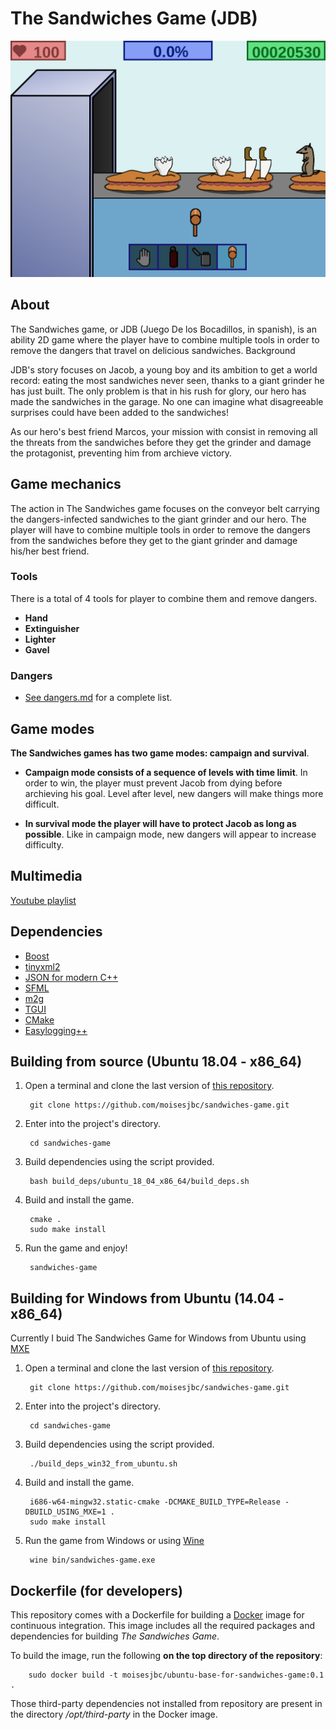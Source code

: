 # The Sandwiches Game (JDB)

![JDB game](img/jdb.jpg "JDB game")


## About

The Sandwiches game, or JDB (Juego De los Bocadillos, in spanish), is an ability 2D game where the player have to combine multiple tools in order to remove the dangers that travel on delicious sandwiches.
Background

JDB's story focuses on Jacob, a young boy and its ambition to get a world record: eating the most sandwiches never seen, thanks to a giant grinder he has just built. The only problem is that in his rush for glory, our hero has made the sandwiches in the garage. No one can imagine what disagreeable surprises could have been added to the sandwiches!

As our hero's best friend Marcos, your mission with consist in removing all the threats from the sandwiches before they get the grinder and damage the protagonist, preventing him from archieve victory.

## Game mechanics

The action in The Sandwiches game focuses on the conveyor belt carrying the dangers-infected sandwiches to the giant grinder and our hero. The player will have to combine multiple tools in order to remove the dangers from the sandwiches before they get to the giant grinder and damage his/her best friend.

### Tools

There is a total of 4 tools for player to combine them and remove dangers.

- **Hand**
- **Extinguisher**
- **Lighter**
- **Gavel**

### Dangers

* [See dangers.md](./share/sandwiches-game/docs/dangers.md) for a complete list.

## Game modes

**The Sandwiches games has two game modes: campaign and survival**.

- **Campaign mode consists of a sequence of levels with time limit**. In order to win, the player must prevent Jacob from dying before archieving his goal. Level after level, new dangers will make things more difficult.

- **In survival mode the player will have to protect Jacob as long as possible**. Like in campaign mode, new dangers will appear to increase difficulty. 

## Multimedia

[Youtube playlist](http://www.youtube.com/playlist?list=PLfi4ueBWh9m7XmYMS8lGjgIC0mvYB2_H9)


## Dependencies

* [Boost](www.boost.org/)
* [tinyxml2](http://www.grinninglizard.com/tinyxml2/)
* [JSON for modern C++](https://github.com/nlohmann/json)
* [SFML](http://www.sfml-dev.org/)
* [m2g](https://github.com/moisesjbc/m2g)
* [TGUI](https://tgui.eu/v0.7-dev/)
* [CMake](https://cmake.org/)
* [Easylogging++](https://github.com/easylogging/easyloggingpp)


## Building from source (Ubuntu 18.04 - x86_64)

1. Open a terminal and clone the last version of [this repository](https://github.com/moisesjbc/JDB).

        git clone https://github.com/moisesjbc/sandwiches-game.git

2. Enter into the project's directory.

        cd sandwiches-game

3. Build dependencies using the script provided.

        bash build_deps/ubuntu_18_04_x86_64/build_deps.sh

4. Build and install the game.

        cmake .
        sudo make install

5. Run the game and enjoy!

        sandwiches-game


## Building for Windows from Ubuntu (14.04 - x86_64)

Currently I buid The Sandwiches Game for Windows from Ubuntu using [MXE](http://mxe.cc/)

1. Open a terminal and clone the last version of [this repository](https://github.com/moisesjbc/JDB).

        git clone https://github.com/moisesjbc/sandwiches-game.git

2. Enter into the project's directory.

        cd sandwiches-game

3. Build dependencies using the script provided.

        ./build_deps_win32_from_ubuntu.sh

4. Build and install the game.

        i686-w64-mingw32.static-cmake -DCMAKE_BUILD_TYPE=Release -DBUILD_USING_MXE=1 .
        sudo make install

5. Run the game from Windows or using [Wine](https://www.winehq.org/)

        wine bin/sandwiches-game.exe


## Dockerfile (for developers)

This repository comes with a Dockerfile for building a [Docker](https://www.docker.com/) image for continuous integration. This image includes all the required packages and dependencies for building *The Sandwiches Game*. 

To build the image, run the following **on the top directory of the repository**:

        sudo docker build -t moisesjbc/ubuntu-base-for-sandwiches-game:0.1 .

Those third-party dependencies not installed from repository are present in the directory */opt/third-party* in the Docker image.
